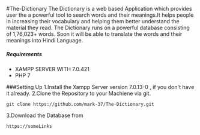 #The-Dictionary
The Dictionary is a web based Application which provides user the a powerful tool to search words and their meanings.It helps people in increasing their
vocabulary and helping them better understand the material they read.
The Dictionary runs on a powerful database consisting of 1,76,023+ words.
Soon it will be able to translate the words and their meanings into Hindi Language.

##### Requirements
* XAMPP SERVER WITH 7.0.421
* PHP 7

###Setting Up
1.Install the Xampp Server version 7.0.13-0 , if you don't have it already.
2.Clone the Repository to your Machiene via git.
	
    git clone https://github.com/mark-37/The-Dictionary.git

3.Download the Database from

	https://someLinks


